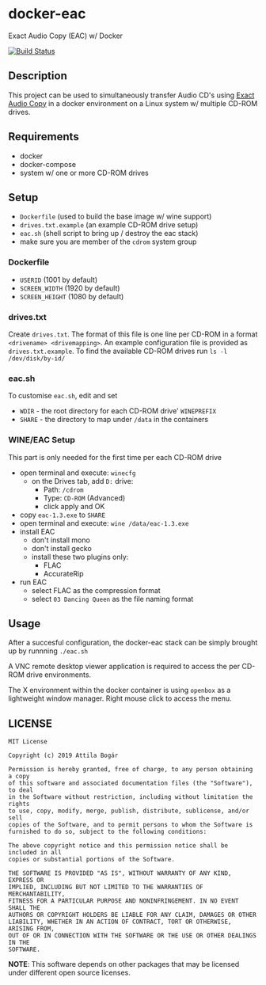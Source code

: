 # docker-eac

Exact Audio Copy (EAC) w/ Docker

[![Build Status][1]][2]

[1]: https://travis-ci.org/attilabogar/docker-eac.svg?branch=master
[2]: https://travis-ci.org/attilabogar/docker-eac


## Description

This project can be used to simultaneously transfer Audio CD's using [Exact
Audio Copy](http://exactaudiocopy.de/) in a docker environment on a Linux
system w/ multiple CD-ROM drives.

## Requirements

  - docker
  - docker-compose
  - system w/ one or more CD-ROM drives

## Setup

  - `Dockerfile` (used to build the base image w/ wine support)
  - `drives.txt.example` (an example CD-ROM drive setup)
  - `eac.sh` (shell script to bring up / destroy the eac stack)
  - make sure you are member of the `cdrom` system group

### Dockerfile

  - `USERID` (1001 by default)
  - `SCREEN_WIDTH` (1920 by default)
  - `SCREEN_HEIGHT` (1080 by default)

### drives.txt

Create `drives.txt`.  The format of this file is one line per CD-ROM in a
format `<drivename> <drivemapping>`.  An example configuration file is provided
as `drives.txt.example`. To find the available CD-ROM drives run `ls -l
/dev/disk/by-id/`

### eac.sh

To customise `eac.sh`, edit and set
  - `WDIR` - the root directory for each CD-ROM drive' `WINEPREFIX`
  - `SHARE` - the directory to map under `/data` in the containers

### WINE/EAC Setup

This part is only needed for the first time per each CD-ROM drive

  - open terminal and execute: `winecfg`
    - on the Drives tab, add `D:` drive:
      - Path: `/cdrom`
      - Type: `CD-ROM` (Advanced)
      - click apply and OK
  - copy `eac-1.3.exe` to `SHARE`
  - open terminal and execute: `wine /data/eac-1.3.exe` 
  - install EAC
    - don't install mono
    - don't install gecko
    - install these two plugins only:
      - FLAC
      - AccurateRip
  - run EAC
    - select FLAC as the compression format
    - select `03 Dancing Queen` as the file naming format

## Usage

After a succesful configuration, the docker-eac stack can be simply brought up
by runnning `./eac.sh`

A VNC remote desktop viewer application is required to access the per CD-ROM
drive environments.

The X environment within the docker container is using `openbox` as a
lightweight window manager.  Right mouse click to access the menu.


## LICENSE

    MIT License

    Copyright (c) 2019 Attila Bogár

    Permission is hereby granted, free of charge, to any person obtaining a copy
    of this software and associated documentation files (the "Software"), to deal
    in the Software without restriction, including without limitation the rights
    to use, copy, modify, merge, publish, distribute, sublicense, and/or sell
    copies of the Software, and to permit persons to whom the Software is
    furnished to do so, subject to the following conditions:

    The above copyright notice and this permission notice shall be included in all
    copies or substantial portions of the Software.

    THE SOFTWARE IS PROVIDED "AS IS", WITHOUT WARRANTY OF ANY KIND, EXPRESS OR
    IMPLIED, INCLUDING BUT NOT LIMITED TO THE WARRANTIES OF MERCHANTABILITY,
    FITNESS FOR A PARTICULAR PURPOSE AND NONINFRINGEMENT. IN NO EVENT SHALL THE
    AUTHORS OR COPYRIGHT HOLDERS BE LIABLE FOR ANY CLAIM, DAMAGES OR OTHER
    LIABILITY, WHETHER IN AN ACTION OF CONTRACT, TORT OR OTHERWISE, ARISING FROM,
    OUT OF OR IN CONNECTION WITH THE SOFTWARE OR THE USE OR OTHER DEALINGS IN THE
    SOFTWARE.

**NOTE**: This software depends on other packages that may be licensed under
different open source licenses.

